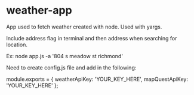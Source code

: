 # weather-app

App used to fetch weather created with node. Used with yargs.

Include address flag in terminal and then address when searching for location.

Ex: node app.js -a '804 s meadow st richmond'

Need to create config.js file and add in the following:

module.exports = {
weatherApiKey: 'YOUR_KEY_HERE',
mapQuestApiKey: 'YOUR_KEY_HERE'
};
